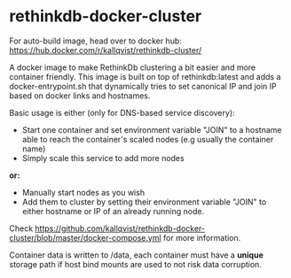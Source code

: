 # rethinkdb-docker-cluster

For auto-build image, head over to docker hub: https://hub.docker.com/r/kallqvist/rethinkdb-cluster/

A docker image to make RethinkDb clustering a bit easier and more container friendly.
This image is built on top of rethinkdb:latest and adds a docker-entrypoint.sh that dynamically tries to set canonical IP and join IP based on docker links and hostnames.

Basic usage is either (only for DNS-based service discovery):
- Start one container and set environment variable "JOIN" to a hostname able to reach the container's scaled nodes (e.g usually the container name)
- Simply scale this service to add more nodes

__or:__
- Manually start nodes as you wish
- Add them to cluster by setting their environment variable "JOIN" to either hostname or IP of an already running node.

Check https://github.com/kallqvist/rethinkdb-docker-cluster/blob/master/docker-compose.yml for more information.

Container data is written to /data, each container must have a __unique__ storage path if host bind mounts are used to not risk data corruption.
